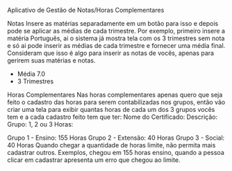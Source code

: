 Aplicativo de Gestão de Notas/Horas Complementares

Notas
Insere as matérias separadamente em um botão para isso e depois pode se aplicar as médias de cada trimestre.
Por exemplo, primeiro insere a matéria Português, ai o sistema já mostra  tela com os 3 trimestres sem nota e só ai pode inserir as médias de cada trimestre e fornecer uma média final.
Consideram que isso é algo para inserir as notas de vocês, apenas para gerirem suas matérias e notas.
- Média 7.0
- 3 Trimestres

Horas Complementares
Nas horas complementares apenas quero que seja feito o cadastro das horas para serem contabilizadas nos grupos, então vão criar uma tela para exibir quantas horas de cada um dos 3 grupos vocês tem e a cada cadastro feito tem que ter:
Nome do Certificado:
Descrição:
Grupo: 1, 2 ou 3
Horas:

Grupo 1 - Ensino: 155 Horas
Grupo 2 - Extensão: 40 Horas
Grupo 3 - Social: 40 Horas
Quando chegar a quantidade de horas limite, não permita mais cadastrar outros. Exemplos, chegou em 155 horas ensino, quando a pessoa clicar em cadastrar apresenta um erro que chegou ao limite.